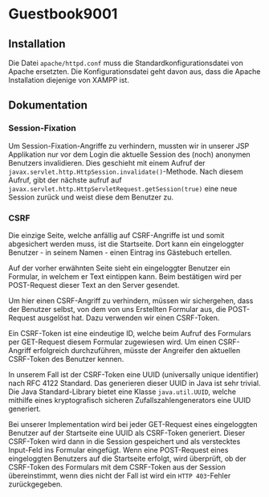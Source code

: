 # Guestbook9001

## Installation

Die Datei `apache/httpd.conf` muss die Standardkonfigurationsdatei von Apache ersetzten. Die Konfigurationsdatei geht
davon aus, dass die Apache Installation diejenige von XAMPP ist.

## Dokumentation

### Session-Fixation

Um Session-Fixation-Angriffe zu verhindern, mussten wir in unserer JSP Applikation nur vor dem Login die aktuelle
Session des (noch) anonymen Benutzers invalidieren. Dies geschieht mit einem Aufruf der
`javax.servlet.http.HttpSession.invalidate()`-Methode. Nach diesem Aufruf, gibt der nächste aufruf auf
`javax.servlet.http.HttpServletRequest.getSession(true)` eine neue Session zurück und weist diese dem Benutzer zu.

### CSRF

Die einzige Seite, welche anfällig auf CSRF-Angriffe ist und somit abgesichert werden muss, ist die Startseite.
Dort kann ein eingeloggter Benutzer - in seinem Namen - einen Eintrag ins Gästebuch ertellen.

Auf der vorher erwähnten Seite sieht ein eingeloggter Benutzer ein Formular, in welchem er Text eintippen kann.
Beim bestätigen wird per POST-Request dieser Text an den Server gesendet.

Um hier einen CSRF-Angriff zu verhindern, müssen wir sichergehen, dass der Benutzer selbst, von dem von uns Erstellten
Formular aus, die POST-Request ausgelöst hat.
Dazu verwenden wir einen CSRF-Token.

Ein CSRF-Token ist eine eindeutige ID, welche beim Aufruf des Formulars per GET-Request diesem Formular zugewiesen wird.
Um einen CSRF-Angriff erfolgreich durchzuführen, müsste der Angreifer den aktuellen CSRF-Token des Benutzer kennen.

In unserem Fall ist der CSRF-Token eine UUID (universally unique identifier) nach RFC 4122 Standard. Das generieren
dieser UUID in Java ist sehr trivial.
Die Java Standard-Library bietet eine Klasse `java.util.UUID`, welche mithilfe eines kryptografisch sicheren
Zufallszahlengenerators eine UUID generiert.

Bei unserer Implementation wird bei jeder GET-Request eines eingeloggten Benutzer auf der Startseite eine UUID als
CSRF-Token generiert.
Dieser CSRF-Token wird dann in die Session gespeichert und als verstecktes Input-Feld ins Formular eingefügt.
Wenn eine POST-Request eines eingeloggten Benutzers auf die Startseite erfolgt, wird überprüft, ob der CSRF-Token des
Formulars mit dem CSRF-Token aus der Session übereinstimmt, wenn dies nicht der Fall ist wird ein `HTTP 403`-Fehler
zurückgegeben.
